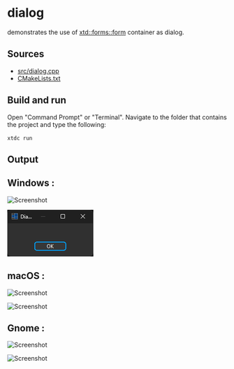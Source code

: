 # dialog

demonstrates the use of [xtd::forms::form](https://gammasoft71.github.io/xtd/reference_guides/latest/classxtd_1_1forms_1_1form.html) container as dialog.

## Sources

* [src/dialog.cpp](src/dialog.cpp)
* [CMakeLists.txt](CMakeLists.txt)

## Build and run

Open "Command Prompt" or "Terminal". Navigate to the folder that contains the project and type the following:

```shell
xtdc run
```

## Output

## Windows :

![Screenshot](../../../../docs/pictures/examples/dialog_w.png)

![Screenshot](../../../../docs/pictures/examples/dialog_wd.png)

## macOS :

![Screenshot](../../../../docs/pictures/examples/dialog_m.png)

![Screenshot](../../../../docs/pictures/examples/dialog_md.png)

## Gnome :

![Screenshot](../../../../docs/pictures/examples/dialog_g.png)

![Screenshot](../../../../docs/pictures/examples/dialog_gd.png)
